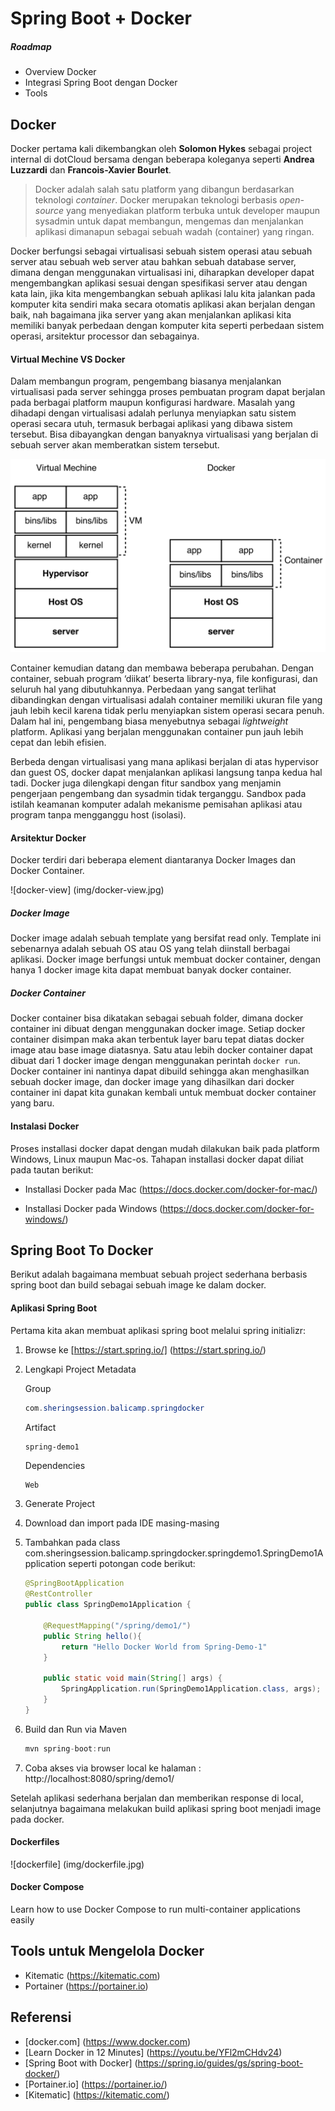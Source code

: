 # Spring Boot + Docker #

##### Roadmap #####

* Overview Docker
* Integrasi Spring Boot dengan Docker
* Tools

## Docker ##

Docker pertama kali dikembangkan oleh **Solomon Hykes** sebagai project internal di dotCloud bersama dengan beberapa koleganya seperti **Andrea Luzzardi** dan **Francois-Xavier Bourlet**. 

> Docker adalah salah satu platform yang dibangun berdasarkan teknologi *container*. Docker merupakan teknologi berbasis *open-source* yang menyediakan platform terbuka untuk developer maupun sysadmin untuk dapat membangun, mengemas dan menjalankan aplikasi dimanapun sebagai sebuah wadah (container) yang ringan.

Docker berfungsi sebagai virtualisasi sebuah sistem operasi atau sebuah server atau sebuah web server atau bahkan sebuah database server, dimana dengan menggunakan virtualisasi ini, diharapkan developer dapat mengembangkan aplikasi sesuai dengan spesifikasi server atau dengan kata lain, jika kita mengembangkan sebuah aplikasi lalu kita jalankan pada komputer kita sendiri maka secara otomatis aplikasi akan berjalan dengan baik, nah bagaimana jika server yang akan menjalankan aplikasi kita memiliki banyak perbedaan dengan komputer kita seperti perbedaan sistem operasi, arsitektur processor dan sebagainya.


#### Virtual Mechine VS Docker ####

Dalam membangun program, pengembang biasanya menjalankan virtualisasi pada server sehingga proses pembuatan program dapat berjalan pada berbagai platform maupun konfigurasi hardware. Masalah yang dihadapi dengan virtualisasi adalah perlunya menyiapkan satu sistem operasi secara utuh, termasuk berbagai aplikasi yang dibawa sistem tersebut. Bisa dibayangkan dengan banyaknya virtualisasi yang berjalan di sebuah server akan memberatkan sistem tersebut.


![docker-vm](img/docker-vm.jpg)

Container kemudian datang dan membawa beberapa perubahan. Dengan container, sebuah program ‘diikat’ beserta library-nya, file konfigurasi, dan seluruh hal yang dibutuhkannya. Perbedaan yang sangat terlihat dibandingkan dengan virtualisasi adalah container memiliki ukuran file yang jauh lebih kecil karena tidak perlu menyiapkan sistem operasi secara penuh. Dalam hal ini, pengembang biasa menyebutnya sebagai *lightweight* platform. Aplikasi yang berjalan menggunakan container pun jauh lebih cepat dan lebih efisien.

Berbeda dengan virtualisasi yang mana aplikasi berjalan di atas hypervisor dan guest OS, docker dapat menjalankan aplikasi langsung tanpa kedua hal tadi. Docker juga dilengkapi dengan fitur sandbox yang menjamin pengerjaan pengembang dan sysadmin tidak terganggu. Sandbox pada istilah keamanan komputer adalah mekanisme pemisahan aplikasi atau program tanpa mengganggu host (isolasi).


#### Arsitektur Docker ####

Docker terdiri dari beberapa element diantaranya Docker Images dan Docker Container.

![docker-view] (img/docker-view.jpg)


##### Docker Image #####

Docker image adalah sebuah template yang bersifat read only. Template ini sebenarnya adalah sebuah OS atau OS yang telah diinstall berbagai aplikasi. Docker image berfungsi untuk membuat docker container, dengan hanya 1 docker image kita dapat membuat banyak docker container.


##### Docker Container #####

Docker container bisa dikatakan sebagai sebuah folder, dimana docker container ini dibuat dengan menggunakan docker image. Setiap docker container disimpan maka akan terbentuk layer baru tepat diatas docker image atau base image diatasnya. Satu atau lebih docker container dapat dibuat dari 1 docker image dengan menggunakan perintah `docker run`. Docker container ini nantinya dapat dibuild sehingga akan menghasilkan sebuah docker image, dan docker image yang dihasilkan dari docker container ini dapat kita gunakan kembali untuk membuat docker container yang baru.


#### Instalasi Docker ####

Proses installasi docker dapat dengan mudah dilakukan baik pada platform Windows, Linux maupun Mac-os. Tahapan installasi docker dapat diliat pada tautan berikut:

- Installasi Docker pada Mac 
    (https://docs.docker.com/docker-for-mac/)
    
- Installasi Docker pada Windows
    (https://docs.docker.com/docker-for-windows/)


## Spring Boot To Docker ##

Berikut adalah bagaimana membuat sebuah project sederhana berbasis spring boot dan build sebagai sebuah image ke dalam docker.

#### Aplikasi Spring Boot ####

Pertama kita akan membuat aplikasi spring boot melalui spring initializr:

1. Browse ke [https://start.spring.io/] (https://start.spring.io/)

2. Lengkapi Project Metadata

    Group
    
    ```java
    com.sheringsession.balicamp.springdocker    
    ```

    Artifact
    
    ```
    spring-demo1
    ```
   
    Dependencies
    
    ```java
    Web
    ```
   
3. Generate Project

4. Download dan import pada IDE masing-masing

5. Tambahkan pada class com.sheringsession.balicamp.springdocker.springdemo1.SpringDemo1Application seperti potongan code berikut:

    ```java
    @SpringBootApplication
    @RestController
    public class SpringDemo1Application {

        @RequestMapping("/spring/demo1/")
        public String hello(){
            return "Hello Docker World from Spring-Demo-1"
        }

        public static void main(String[] args) {
            SpringApplication.run(SpringDemo1Application.class, args);
        }
    }
    ```
    
6. Build dan Run via Maven 

    ```java
    mvn spring-boot:run
    ```
    
7. Coba akses via browser local ke halaman : http://localhost:8080/spring/demo1/

Setelah aplikasi sederhana berjalan dan memberikan response di local, selanjutnya bagaimana melakukan build aplikasi spring boot menjadi image pada docker.


#### Dockerfiles ####

![dockerfile] (img/dockerfile.jpg)

#### Docker Compose ####

Learn how to use Docker Compose to run multi-container applications easily


## Tools untuk Mengelola Docker ##

- Kitematic (https://kitematic.com)
- Portainer (https://portainer.io)


## Referensi ##

* [docker.com] (https://www.docker.com)
* [Learn Docker in 12 Minutes] (https://youtu.be/YFl2mCHdv24)
* [Spring Boot with Docker] (https://spring.io/guides/gs/spring-boot-docker/)
* [Portainer.io] (https://portainer.io/)
* [Kitematic] (https://kitematic.com/)